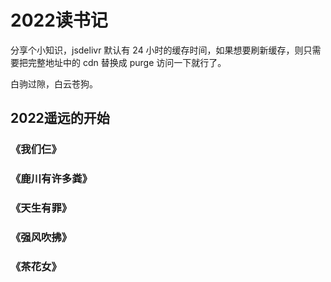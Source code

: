 # 2022读书记


<!--more-->

分享个小知识，jsdelivr 默认有 24 小时的缓存时间，如果想要刷新缓存，则只需要把完整地址中的 cdn 替换成 purge 访问一下就行了。

白驹过隙，白云苍狗。


## 2022遥远的开始

### 《我们仨》

### 《鹿川有许多粪》

### 《天生有罪》

### 《强风吹拂》

### 《茶花女》



